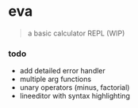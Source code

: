 # eva

> a basic calculator REPL (WIP)

### todo

 - add detailed error handler
 - multiple arg functions
 - unary operators (minus, factorial)
 - lineeditor with syntax highlighting
